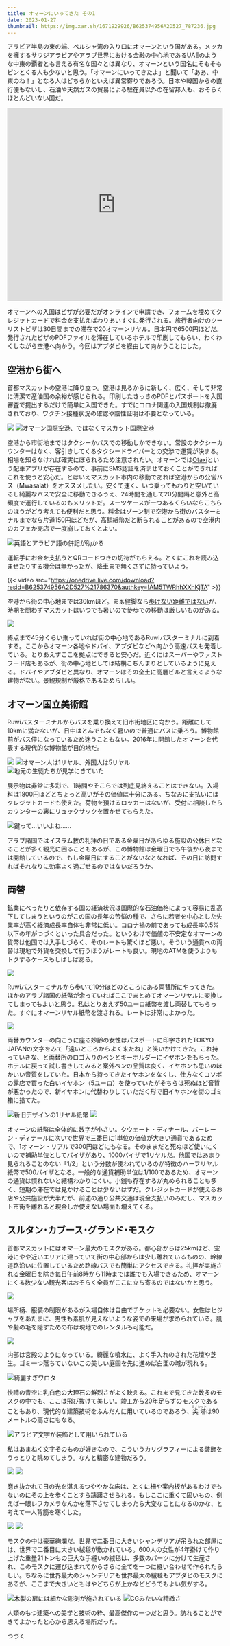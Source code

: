 ```yaml
---
title: オマーンにいってきた その1
date: 2023-01-27
thumbnail: https://img.xar.sh/1671929926/B625374956A2D527_787236.jpg
---
```


アラビア半島の東の端、ペルシャ湾の入り口にオマーンという国がある。メッカを擁するサウジアラビアやアラブ世界における金融の中心地であるUAEのような中東の覇者とも言える有名な国々とは異なり、オマーンという国名にそもそもピンとくる人も少ないと思う。「オマーンにいってきたよ」と聞いて「ああ、中東のね！」となる人はどちらかといえば異常寄りであろう。日本や韓国からの直行便もないし、石油や天然ガスの貿易による駐在員以外の在留邦人も、おそらくほとんどいない国だ。

<iframe src="https://www.google.com/maps/embed?pb=!1m18!1m12!1m3!1d7605364.776988676!2d56.152000949999994!3d21.446649999999998!2m3!1f0!2f0!3f0!3m2!1i1024!2i768!4f13.1!3m3!1m2!1s0x3dd69f66a9d59bbf%3A0x3a064c7665b1a817!2z44Kq44Oe44O844Oz!5e0!3m2!1sja!2sjp!4v1671930025947!5m2!1sja!2sjp" width="100%" height="450" style="border:0;" allowfullscreen="" loading="lazy" referrerpolicy="no-referrer-when-downgrade"></iframe>

オマーンへの入国はビザが必要だがオンラインで申請でき、フォームを埋めてクレジットカードで料金を支払えばわりあいすぐに発行される。旅行者向けのツーリストビザは30日間までの滞在で20オマーンリヤル。日本円で6500円ほどだ。発行されたビザのPDFファイルを滞在しているホテルで印刷してもらい、わくわくしながら空港へ向かう。今回はアブダビを経由して向かうことにした。

## 空港から街へ

首都マスカットの空港に降り立つ。空港は見るからに新しく、広く、そして非常に清潔で産油国の余裕が感じられる。印刷したさっきのPDFとパスポートを入国審査で提出するだけで簡単に入国できた。すでにコロナ関連の入国規制は撤廃されており、ワクチン接種状況の確認や陰性証明は不要となっている。

![](https://img.xar.sh/1671929926/B625374956A2D527_786366.jpg)
![オマーン国際空港、ではなくマスカット国際空港](https://img.xar.sh/1671929926/B625374956A2D527_786364.jpg)

空港から市街地まではタクシーかバスでの移動しかできない。常設のタクシーカウンターはなく、客引きしてくるタクシードライバーとの交渉で運賃が決まる。相場を知らなければ確実にぼられるため注意されたい。オマーンでは[Otaxi](https://otaxi.om/)という配車アプリが存在するので、事前にSMS認証を済ませておくことができればこれを使うと安心だ。とはいえマスカット市内の移動であれば空港からの公営バス（Mwasalat）をオススメしたい。安くて速く、いつ乗ってもわりと空いているし綺麗なバスで安全に移動できるうえ、24時間を通して20分間隔と意外と高頻度で運行しているのもメリットだ。スーツケースが一つあるくらいならこちらのほうがどう考えても便利だと思う。料金はゾーン制で空港から街のバスターミナルまでなら片道150円ほどだが、高額紙幣だと断られることがあるので空港内のカフェか売店で一度崩しておくとよい。

![英語とアラビア語の併記が助かる](https://img.xar.sh/1671929926/B625374956A2D527_786397.jpg)

運転手にお金を支払うとQRコードつきの切符がもらえる。とくにこれを読み込ませたりする機会は無かったが、降車まで無くさずに持っていよう。

{{< video src="https://onedrive.live.com/download?resid=B625374956A2D527%21786370&authkey=!AM5TWRhhXXhKjTA" >}}

空港から街の中心地までは30kmほど。まぁ健脚なら[歩けない距離ではない](/post/1644769315/)が、時期を問わずマスカットはいつでも暑いので徒歩での移動は厳しいものがある。

![](https://img.xar.sh/1671929926/B625374956A2D527_786385.jpg)

終点まで45分くらい乗っていれば街の中心地であるRuwiバスターミナルに到着する。ここからオマーン各地やドバイ、アブダビなどへ向かう高速バスも発着している。とりあえずここを拠点にできると安心だ。近くにはスーパーやファストフード店もあるが、街の中心地としては結構こぢんまりとしているように見える。ドバイやアブダビと異なり、オマーンはその全土に高層ビルと言えるような建物がない。景観規制が厳格であるためらしい。

## オマーン国立美術館

Ruwiバスターミナルからバスを乗り換えて旧市街地区に向かう。距離にして10kmに満たないが、日中はとんでもなく暑いので普通にバスに乗ろう。博物館前がバス停になっているため迷うこともない。2016年に開館したオマーンを代表する現代的な博物館が目的地だ。

![](https://img.xar.sh/1671929926/B625374956A2D527_786383.jpg)
![オマーン人は1リヤル、外国人は5リヤル](https://img.xar.sh/1671929926/B625374956A2D527_786377.jpg)
![地元の生徒たちが見学にきていた](https://img.xar.sh/1671929926/B625374956A2D527_786373.jpg)

展示物は非常に多彩で、1時間やそこらでは到底見終えることはできない。入場料は1800円ほどとちょっと高いがその価値は十分にある。ちなみに支払いにはクレジットカードも使えた。荷物を預けるロッカーはないが、受付に相談したらカウンターの裏にリュックサックを置かせてもらえた。

![鍵って…いいよね……](https://img.xar.sh/1671929926/B625374956A2D527_786436.jpg)

アラブ諸国ではイスラム教の礼拝の日である金曜日があらゆる施設の公休日となることが多く観光に困ることもあるが、この博物館は金曜日でも午後から夜までは開館しているので、もし金曜日にすることがないなとなれば、その日に訪問すればそれなりに効率よく過ごせるのではないだろうか。

## 両替

鉱業にべったりと依存する国の経済状況は国際的な石油価格によって容易に乱高下してしまうというのがこの国の長年の苦悩の種で、さらに若者を中心とした失業率が高く経済成長率自体も非常に低い。コロナ禍の前であっても成長率0.5%以下の年がつづくといった具合だった。というわけで価値の不安定なオマーンの貨幣は他国では入手しづらく、そのレートも驚くほど悪い。そういう通貨への両替は現地で外貨を交換して行うほうがレートも良い。現地のATMを使うよりもトクするケースもしばしばある。

![](https://img.xar.sh/1671929926/B625374956A2D527_786405.jpg)

Ruwiバスターミナルから歩いて10分ほどのところにある両替所にやってきた。ほかのアラブ諸国の紙幣が余っていればここでまとめてオマーンリヤルに変換してしまってもよいと思う。私はとりあえず50ユーロ紙幣を渡し両替してもらった。すぐにオマーンリヤル紙幣を渡される。レートは非常によかった。

![](https://img.xar.sh/1671929926/B625374956A2D527_786404.jpg)

両替カウンターの向こうに座る妙齢の女性はパスポートに印字されたTOKYO JAPANの文字をみて「遠いところからよく来たね」と笑いかけてきた。これ持っていきな、と両替所のロゴ入りのペンとキーホルダーにイヤホンをもらった。ホテルに戻って試し書きしてみると案外ペンの品質は良く、イヤホンも思いのほかいい音質をしていた。日本から持ってきたイヤホンをなくし、仕方なくコソボの露店で買った白いイヤホン（5ユーロ）を使っていたがそちらは死ぬほど音質が悪かったので、新イヤホンに代替わりしていただく形で旧イヤホンを街のゴミ箱に捨てた。

![新旧デザインの1リヤル紙幣](https://img.xar.sh/1671929926/B625374956A2D527_786836.jpg)
![](https://img.xar.sh/1671929926/B625374956A2D527_786834.jpg)

オマーンの紙幣は全体的に数字が小さい。クウェート・ディナール、バーレーン・ディナールに次いで世界で三番目に1単位の価値が大きい通貨であるためで、1オマーン・リアルで300円ほどにもなる。そのままだと死ぬほど使いにくいので補助単位としてバイザがあり、1000バイザで1リヤルだ。他国ではあまり見られることのない「1/2」という分数が使われているのが特徴のハーフリヤル紙幣で500バイザとなる。一般的な通貨補助単位は1/100であるため、オマーンの通貨は慣れないと結構わかりにくい。小銭も存在するが丸められることも多く、短期の滞在では見かけることは少ないはずだ。クレジットカードが使えるお店や公共施設が大半だが、前述の通り公共交通は現金支払いのみだし、マスカット市街を離れると現金しか使えない場面も増えてくる。

## スルタン･カブース･グランド･モスク

首都マスカットにはオマーン最大のモスクがある。都心部からは25kmほど、空港にやや近いエリアに建っていて街の中心部からは少し離れているものの、幹線道路沿いに位置しているため路線バスでも簡単にアクセスできる。礼拝が実施される金曜日を除き毎日午前8時から11時までは誰でも入場できるため、オマーンにくる数少ない観光客はおそらく全員がここに立ち寄るのではないかと思う。

![](https://img.xar.sh/1671929926/B625374956A2D527_787136.jpg)

場所柄、服装の制限があるが入場自体は自由でチケットも必要ない。女性はヒジャブをあたまに、男性も素肌が見えないような姿での来場が求められている。肌や髪の毛を隠すための布は現地でのレンタルも可能だ。

![](https://img.xar.sh/1671929926/B625374956A2D527_787153.jpg)

内部は宮殿のようになっている。綺麗な噴水に、よく手入れのされた花壇や芝生。ゴミ一つ落ちていないこの美しい庭園を先に進めば白亜の城が現れる。

![綺麗すぎワロタ](https://img.xar.sh/1671929926/B625374956A2D527_787209.jpg)

快晴の青空に乳白色の大理石の鮮烈さがよく映える。これまで見てきた数多のモスクの中でも、ここは飛び抜けて美しい。竣工から20年足らずのモスクであることもあり、現代的な建築技術をふんだんに用いているのであろう、<ruby>尖塔<rp>(</rp><rt>ミナレット</rt><rp>)</rp></ruby>は90メートルの高さにもなる。

![アラビア文字が装飾として用いられている](https://img.xar.sh/1671929926/B625374956A2D527_787219.jpg)

私はあまねく文字そのものが好きなので、こういうカリグラフィーによる装飾をうっとりと眺めてしまう。なんと精密な建物だろう。

![](https://img.xar.sh/1671929926/B625374956A2D527_787168.jpg)
![](https://img.xar.sh/1671929926/B625374956A2D527_787167.jpg)

磨き抜かれて日の光を湛えるつややかな床は、とくに柵や案内板があるわけでもないのにその上を歩くことすら躊躇させられる。もしここに重くて固いもの、例えば一眼レフカメラなんかを落下させてしまったら大変なことになるのかな、と考えて一人背筋を寒くした。

![](https://img.xar.sh/1671929926/B625374956A2D527_787246.jpg)
![](https://img.xar.sh/1671929926/B625374956A2D527_787281.jpg)

モスクの中は豪華絢爛だ。世界で二番目に大きいシャンデリアが吊られた部屋には、世界で二番目に大きい絨毯が敷かれている。600人の女性が4年掛けて作り上げた重量21トンもの巨大な手縫いの絨毯は、多数のパーツに分けて生産され、このモスクに運び込まれてからさらに全てを一つに縫い合わせて作られたらしい。ちなみに世界最大のシャンデリアも世界最大の絨毯もアブダビのモスクにあるが、ここまで大きいともはやどちらが上かなどどうでもよい気がする。

![木製の扉には細かな彫刻が施されている](https://img.xar.sh/1671929926/B625374956A2D527_787255.jpg)
![CGみたいな精緻さ](https://img.xar.sh/1671929926/B625374956A2D527_787236.jpg)

人類のもつ建築への美学と技術の粋、最高傑作の一つだと思う。訪れることができてよかったと心から思える場所だった。

つづく
